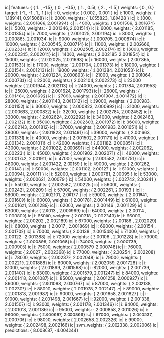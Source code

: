 ic| features: {
  { 1. , -1.5},
  { 0. , -0.5},
  { 1. ,  0.5},
  { 2. , -1.5}}
    weights: { 0.,  0.}
    target: {-1., -1.,  1.,  1.}
ic| i: 0, weights: { 0.002   ,  0.001   }
ic| i: 1000, weights: { 1.189141,  0.915068}
ic| i: 2000, weights: { 1.855823,  1.80428 }
ic| i: 3000, weights: { 2.001666,  2.001834}
ic| i: 4000, weights: { 2.001506,  2.001674}
ic| i: 5000, weights: { 2.001346,  2.001514}
ic| i: 6000, weights: { 2.001185,  2.001354}
ic| i: 7000, weights: { 2.001025,  2.001194}
ic| i: 8000, weights: { 2.000865,  2.001034}
ic| i: 9000, weights: { 2.000705,  2.000874}
ic| i: 10000, weights: { 2.000545,  2.000714}
ic| i: 11000, weights: { 2.002666,  2.002334}
ic| i: 12000, weights: { 2.002505,  2.002174}
ic| i: 13000, weights: { 2.002345,  2.002014}
ic| i: 14000, weights: { 2.002185,  2.001854}
ic| i: 15000, weights: { 2.002025,  2.001693}
ic| i: 16000, weights: { 2.001865,  2.001533}
ic| i: 17000, weights: { 2.001704,  2.001373}
ic| i: 18000, weights: { 2.001544,  2.001213}
ic| i: 19000, weights: { 2.001384,  2.001053}
ic| i: 20000, weights: { 2.001224,  2.000893}
ic| i: 21000, weights: { 2.001064,  2.000733}
ic| i: 22000, weights: { 2.002104,  2.002273}
ic| i: 23000, weights: { 2.001944,  2.002113}
ic| i: 24000, weights: { 2.001784,  2.001953}
ic| i: 25000, weights: { 2.001624,  2.001793}
ic| i: 26000, weights: { 2.001464,  2.001632}
ic| i: 27000, weights: { 2.001304,  2.001472}
ic| i: 28000, weights: { 2.001143,  2.001312}
ic| i: 29000, weights: { 2.000983,  2.001152}
ic| i: 30000, weights: { 2.000823,  2.000992}
ic| i: 31000, weights: { 2.000663,  2.000832}
ic| i: 32000, weights: { 2.002784,  2.002452}
ic| i: 33000, weights: { 2.002624,  2.002292}
ic| i: 34000, weights: { 2.002463,  2.002132}
ic| i: 35000, weights: { 2.002303,  2.001972}
ic| i: 36000, weights: { 2.002143,  2.001812}
ic| i: 37000, weights: { 2.001983,  2.001651}
ic| i: 38000, weights: { 2.001823,  2.001491}
ic| i: 39000, weights: { 2.001663,  2.001331}
ic| i: 40000, weights: { 2.001502,  2.001171}
ic| i: 41000, weights: { 2.001342,  2.001011}
ic| i: 42000, weights: { 2.001182,  2.000851}
ic| i: 43000, weights: { 2.001022,  2.000691}
ic| i: 44000, weights: { 2.002062,  2.002231}
ic| i: 45000, weights: { 2.001902,  2.002071}
ic| i: 46000, weights: { 2.001742,  2.001911}
ic| i: 47000, weights: { 2.001582,  2.001751}
ic| i: 48000, weights: { 2.001422,  2.00159 }
ic| i: 49000, weights: { 2.001262,  2.00143 }
ic| i: 50000, weights: { 2.001102,  2.00127 }
ic| i: 51000, weights: { 2.000941,  2.00111 }
ic| i: 52000, weights: { 2.000781,  2.00095 }
ic| i: 53000, weights: { 2.000621,  2.00079 }
ic| i: 54000, weights: { 2.002742,  2.00241 }
ic| i: 55000, weights: { 2.002582,  2.00225 }
ic| i: 56000, weights: { 2.002421,  2.00209 }
ic| i: 57000, weights: { 2.002261,  2.00193 }
ic| i: 58000, weights: { 2.002101,  2.00177 }
ic| i: 59000, weights: { 2.001941,  2.001609}
ic| i: 60000, weights: { 2.001781,  2.001449}
ic| i: 61000, weights: { 2.001621,  2.001289}
ic| i: 62000, weights: { 2.00146 ,  2.001129}
ic| i: 63000, weights: { 2.0013  ,  2.000969}
ic| i: 64000, weights: { 2.00114 ,  2.000809}
ic| i: 65000, weights: { 2.00218 ,  2.002349}
ic| i: 66000, weights: { 2.00202 ,  2.002189}
ic| i: 67000, weights: { 2.00186 ,  2.002029}
ic| i: 68000, weights: { 2.0017  ,  2.001869}
ic| i: 69000, weights: { 2.00154 ,  2.001709}
ic| i: 70000, weights: { 2.00138 ,  2.001548}
ic| i: 71000, weights: { 2.00122 ,  2.001388}
ic| i: 72000, weights: { 2.00106 ,  2.001228}
ic| i: 73000, weights: { 2.000899,  2.001068}
ic| i: 74000, weights: { 2.000739,  2.000908}
ic| i: 75000, weights: { 2.000579,  2.000748}
ic| i: 76000, weights: { 2.0027  ,  2.002368}
ic| i: 77000, weights: { 2.00254 ,  2.002208}
ic| i: 78000, weights: { 2.002379,  2.002048}
ic| i: 79000, weights: { 2.002219,  2.001888}
ic| i: 80000, weights: { 2.002059,  2.001728}
ic| i: 81000, weights: { 2.001899,  2.001568}
ic| i: 82000, weights: { 2.001739,  2.001407}
ic| i: 83000, weights: { 2.001579,  2.001247}
ic| i: 84000, weights: { 2.001418,  2.001087}
ic| i: 85000, weights: { 2.001258,  2.000927}
ic| i: 86000, weights: { 2.001098,  2.000767}
ic| i: 87000, weights: { 2.002138,  2.002307}
ic| i: 88000, weights: { 2.001978,  2.002147}
ic| i: 89000, weights: { 2.001818,  2.001987}
ic| i: 90000, weights: { 2.001658,  2.001827}
ic| i: 91000, weights: { 2.001498,  2.001667}
ic| i: 92000, weights: { 2.001338,  2.001507}
ic| i: 93000, weights: { 2.001178,  2.001346}
ic| i: 94000, weights: { 2.001018,  2.001186}
ic| i: 95000, weights: { 2.000858,  2.001026}
ic| i: 96000, weights: { 2.000697,  2.000866}
ic| i: 97000, weights: { 2.000537,  2.000706}
ic| i: 98000, weights: { 2.002658,  2.002326}
ic| i: 99000, weights: { 2.002498,  2.002166}
ic| svm_weights: { 2.002338,  2.002006}
ic| predictions: { 8.008687, -4.004344}